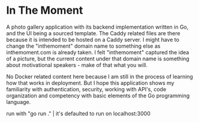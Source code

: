 # In The Moment

A photo gallery application with its backend implementation written in Go, and the UI being a sourced template.
The Caddy related files are there because it is intended to be hosted on a Caddy server.
I might have to change the "inthemoment" domain name to something else as inthemoment.com is already taken.
I felt "inthemoment" captured the idea of a picture, but the current content under that domain name is something about motivational speakers - make of that what you will.

No Docker related content here because I am still in the process of learning how that works in deployment. But I hope this application shows my familiarity with authentication, security, working with API's, code organization and competency with basic elements of the Go programming language.


run with "go run ." | it's defaulted to run on localhost:3000
